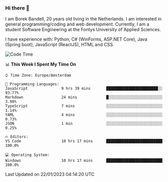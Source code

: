 ### Hi there 👋

I am Borek Bandell, 20 years old living in the Netherlands. I am interested in general programming/coding and web development. Currently, I am a student Software Engineering at the Fontys University of Applied Sciences.

I have experience with: Python, C# (WinForms, ASP.NET Core), Java (Spring boot), JavaScript (ReactJS), HTML and CSS.

<!--START_SECTION:waka-->
![Code Time](http://img.shields.io/badge/Code%20Time-349%20hrs%2013%20mins-blue)

📊 **This Week I Spent My Time On** 

```text
⌚︎ Time Zone: Europe/Amsterdam

💬 Programming Languages: 
JavaScript               9 hrs 39 mins       ███████████████████████░░   93.77% 
Markdown                 24 mins             █░░░░░░░░░░░░░░░░░░░░░░░░   3.98% 
TypeScript               7 mins              ░░░░░░░░░░░░░░░░░░░░░░░░░   1.14% 
YAML                     4 mins              ░░░░░░░░░░░░░░░░░░░░░░░░░   0.73% 
JSON                     1 min               ░░░░░░░░░░░░░░░░░░░░░░░░░   0.25%

🔥 Editors: 
VS Code                  10 hrs 17 mins      █████████████████████████   100.0%

💻 Operating System: 
Windows                  10 hrs 17 mins      █████████████████████████   100.0%

```


 Last Updated on 22/01/2023 04:14:20 UTC
<!--END_SECTION:waka-->

<!--**tcBorek2002/tcBorek2002** is a ✨ _special_ ✨ repository because its `README.md` (this file) appears on your GitHub profile.

Here are some ideas to get you started:

- 🔭 I’m currently working on ...
- 🌱 I’m currently learning ...
- 👯 I’m looking to collaborate on ...
- 🤔 I’m looking for help with ...
- 💬 Ask me about ...
- 📫 How to reach me: ...
- 😄 Pronouns: ...
- ⚡ Fun fact: ...
-->
